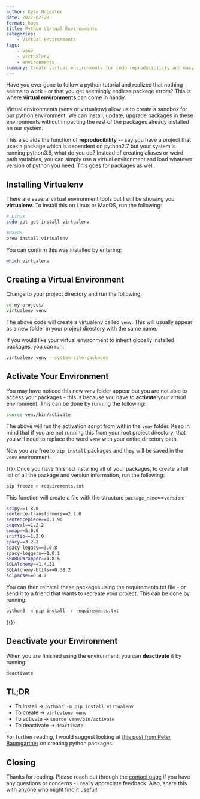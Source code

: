 ```yaml
---
author: Kyle McLester
date: 2022-02-28
format: hugo
title: Python Virtual Environments
categories:
    - Virtual Environments
tags:
    - venv
    - virtualenv
    - environments
summary: Create virtual environments for code reproducibility and easy sandboxing of python packages
---
```


Have you ever gone to follow a python tutorial and realized that nothing seems to work - or that you get seemingly endless package errors? This is where **virtual environments** can come in handy.

Virtual environments (venv or virtualenv) allow us to create a sandbox for our python environment. We can install, update, upgrade packages in these environments without impacting the rest of the packages already installed on our system.

This also aids the function of **reproducibility** -- say you have a project that uses a package which is dependent on python2.7 but your system is running python3.8, what do you do? Instead of creating aliases or weird path variables, you can simply use a virtual environment and load whatever version of python you need. This goes for packages as well.

## Installing Virtualenv

There are several virtual environment tools but I will be showing you **virtualenv**. To install this on Linux or MacOS, run the following:

```bash
# Linux
sudo apt-get install virtualenv

#MacOS
brew install virtualenv
```

You can confirm this was installed by entering:

```bash
which virtualenv
```

## Creating a Virtual Environment

Change to your project directory and run the following:

```bash
cd my-project/
virtualenv venv
```

The above code will create a virtualenv called `venv`. This will usually appear as a new folder in your project directory with the same name.

If you would like your virtual environment to inherit globally installed packages, you can run:

```bash
virtualenv venv --system-site-packages
```

## Activate Your Environment

You may have noticed this new `venv` folder appear but you are not able to access your packages - this is because you have to **activate** your virtual environment. This can be done by running the following:

```bash
source venv/bin/activate
```

The above will run the activation script from within the `venv` folder. Keep in mind that if you are not running this from your root project directory, that you will need to replace the word `venv` with your entire directory path.

Now you are free to `pip install` packages and they will be saved in the `venv` environment.

{{<collapse summary="Reproducibility Tip" >}}
Once you have finished installing all of your packages, to create a full list of all the package and version information, run the following:

```bash
pip freeze > requirements.txt
```

This function will create a file with the structure `package_name`==`version`:

```bash
scipy==1.8.0
sentence-transformers==2.2.0
sentencepiece==0.1.96
seqeval==1.2.2
smmap==5.0.0
sniffio==1.2.0
spacy==3.2.2
spacy-legacy==3.0.8
spacy-loggers==1.0.1
SPARQLWrapper==1.8.5
SQLAlchemy==1.4.31
SQLAlchemy-Utils==0.38.2
sqlparse==0.4.2
```

You can then reinstall these packages using the requirements.txt file - or send it to a friend that wants to recreate your project. This can be done by running:

```bash
python3 -m pip install -r requirements.txt
```

{{</collapse>}}

## Deactivate your Environment

When you are finished using the environment, you can **deactivate** it by running:

```bash
deactivate
```

## TL;DR

- To install -> `python3 -m pip install virtualenv`
- To create -> `virtualenv venv`
- To activate -> `source venv/bin/activate`
- To deactivate -> `deactivate`

For further reading, I would suggest looking at [this post from Peter Baumgartner](https://www.peterbaumgartner.com/blog/python-virtual-environment-package-workflow/) on creating python packages.

## Closing

Thanks for reading. Please reach out through the [contact page](https://kmclester.com/contact/) if you have any questions or concerns - I really appreciate feedback. Also, share this with anyone who might find it useful!
